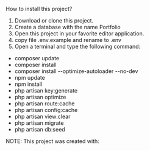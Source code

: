How to install this project?

1. Download or clone this project.
2. Create a database with the name Portfolio
3. Open this project in your favorite editor application.
4. copy file .env.example and rename to .env
5. Open a terminal and type the following command:

-   composer update
-   composer install
-   composer install --optimize-autoloader --no-dev
-   npm update
-   npm install
-   php artisan key:generate
-   php artisan optimize
-   php artisan route:cache
-   php artisan config:cache
-   php artisan view:clear
-   php artisan migrate
-   php artisan db:seed

NOTE: This project was created with:
<!-- 
-   PHP version 8.1.6 (cli) (built: May 13 2022 17:52:54) (NTS)
-   Composer Version 2.3.10 2022-07-13 15:48:23
-   Laravel v9.46.0 -->